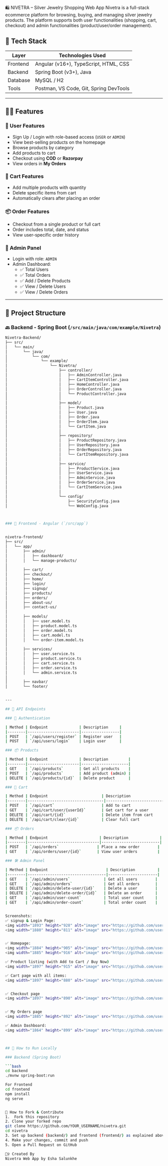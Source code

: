 🛍️ NIVETRA – Silver Jewelry Shopping Web App
Nivetra is a full-stack ecommerce platform for browsing, buying, and managing silver jewelry products. The platform supports both user functionalities (shopping, cart, checkout) and admin functionalities (product/user/order management).


## 🧩 Tech Stack

| Layer       | Technologies Used                       |
|-------------|------------------------------------------|
| Frontend    | Angular (v16+), TypeScript, HTML, CSS    |
| Backend     | Spring Boot (v3+), Java                  |
| Database    | MySQL / H2                               |
| Tools       | Postman, VS Code, Git, Spring DevTools   |

---

## 🧑‍💻 Features

### 👤 User Features

- Sign Up / Login with role-based access (`USER` or `ADMIN`)
- View best-selling products on the homepage
- Browse products by category
- Add products to cart
- Checkout using **COD** or **Razorpay**
- View orders in **My Orders**

### 🛒 Cart Features

- Add multiple products with quantity
- Delete specific items from cart
- Automatically clears after placing an order

### 📦 Order Features

- Checkout from a single product or full cart
- Order includes total, date, and status
- View user-specific order history

### 🔐 Admin Panel

- Login with role: `ADMIN`
- Admin Dashboard:
  - ✅ Total Users
  - ✅ Total Orders
  - ✅ Add / Delete Products
  - ✅ View / Delete Users
  - ✅ View / Delete Orders

---
## 📁 Project Structure

### 🔙 Backend - Spring Boot (`/src/main/java/com/example/Nivetra`)
```bash
Nivetra-Backend/
├── src/
│   └── main/
│       └── java/
│           └── com/
│               └── example/
│                   └── Nivetra/
│                       ├── controller/
│                       │   ├── AdminController.java
│                       │   ├── CartItemController.java
│                       │   ├── HomeController.java
│                       │   ├── OrderController.java
│                       │   └── ProductController.java
│                       │
│                       ├── model/
│                       │   ├── Product.java
│                       │   ├── User.java
│                       │   ├── Order.java
│                       │   ├── OrderItem.java
│                       │   └── CartItem.java
│                       │
│                       ├── repository/
│                       │   ├── ProductRepository.java
│                       │   ├── UserRepository.java
│                       │   ├── OrderRepository.java
│                       │   └── CartItemRepository.java
│                       │
│                       ├── service/
│                       │   ├── ProductService.java
│                       │   ├── UserService.java
│                       │   ├── AdminService.java
│                       │   ├── OrderService.java
│                       │   └── CartItemService.java
│                       │
│                       └── config/
│                           ├── SecurityConfig.java
│                           └── WebConfig.java



### 💅 Frontend - Angular (`/src/app`)


nivetra-frontend/
├── src/
│   └── app/
│       ├── admin/
│       │   ├── dashboard/
│       │   └── manage-products/
│
│       ├── cart/
│       ├── checkout/
│       ├── home/
│       ├── login/
│       ├── signup/
│       ├── products/
│       ├── orders/
│       ├── about-us/
│       ├── contact-us/
│
│       ├── models/
│       │   ├── user.model.ts
│       │   ├── product.model.ts
│       │   ├── order.model.ts
│       │   ├── cart.model.ts
│       │   └── order-item.model.ts
│
│       ├── services/
│       │   ├── user.service.ts
│       │   ├── product.service.ts
│       │   ├── cart.service.ts
│       │   ├── order.service.ts
│       │   └── admin.service.ts
│
│       ├── navbar/
│       └── footer/


---

## 🧪 API Endpoints

### 🔑 Authentication

| Method | Endpoint              | Description     |
|--------|-----------------------|-----------------|
| POST   | `/api/users/register` | Register user   |
| POST   | `/api/users/login`    | Login user      |

### 📦 Products

| Method | Endpoint              | Description         |
|--------|-----------------------|---------------------|
| GET    | `/api/products`       | Get all products    |
| POST   | `/api/products`       | Add product (admin) |
| DELETE | `/api/products/{id}`  | Delete product      |

### 🛒 Cart

| Method | Endpoint                        | Description              |
|--------|----------------------------------|--------------------------|
| POST   | `/api/cart`                     | Add to cart              |
| GET    | `/api/cart/user/{userId}`       | Get cart for a user      |
| DELETE | `/api/cart/{id}`                | Delete item from cart    |
| DELETE | `/api/cart/clear/{id}`          | Clear full cart          |

### 📦 Orders

| Method | Endpoint                       | Description              |
|--------|--------------------------------|--------------------------|
| POST   | `/api/orders`                 | Place a new order        |
| GET    | `/api/orders/user/{id}`       | View user orders         |

### 🛠️ Admin Panel

| Method | Endpoint                          | Description          |
|--------|-----------------------------------|----------------------|
| GET    | `/api/admin/users`               | Get all users        |
| GET    | `/api/admin/orders`              | Get all orders       |
| DELETE | `/api/admin/delete-user/{id}`    | Delete a user        |
| DELETE | `/api/admin/delete-order/{id}`   | Delete an order      |
| GET    | `/api/admin/user-count`          | Total user count     |
| GET    | `/api/admin/order-count`         | Total order count    |


Screenshots:
✅ signup & Login Page:
<img width="1893" height="928" alt="image" src="https://github.com/user-attachments/assets/e43f65cd-ec66-41f9-bbc4-338f88114042" />
<img width="1880" height="811" alt="image" src="https://github.com/user-attachments/assets/2e2bff3f-34f1-4dea-b359-504ff41717ca" />


✅ Homepage:
<img width="1884" height="905" alt="image" src="https://github.com/user-attachments/assets/3b64c8fd-aa45-49a5-a40a-744ccf30bfaa" />
<img width="1885" height="916" alt="image" src="https://github.com/user-attachments/assets/4efab240-5cd5-4479-8592-4784ccd06c9d" />

✅ Product listing (with Add to Cart / Buy Now)
<img width="1897" height="915" alt="image" src="https://github.com/user-attachments/assets/a38cdc91-76d1-465c-8bfa-b0fca4a09506" />

✅ Cart page with all items:
<img width="1897" height="880" alt="image" src="https://github.com/user-attachments/assets/17a02cc5-fd7a-497a-b3de-c3a19400bcaf" />


✅ Checkout page
<img width="1897" height="890" alt="image" src="https://github.com/user-attachments/assets/c64c9543-4e32-4b58-a26c-b59d15abe807" />


✅ My Orders page
<img width="1885" height="892" alt="image" src="https://github.com/user-attachments/assets/aac6c7d0-f875-430b-ba7d-78ccf9422eb9" />

✅ Admin Dashboard:
<img width="1864" height="899" alt="image" src="https://github.com/user-attachments/assets/817d164b-9928-44f3-8932-d4cf241c2fb1" />



## 🚀 How to Run Locally

### Backend (Spring Boot)

```bash
cd backend
./mvnw spring-boot:run

For Frontend
cd frontend
npm install
ng serve


🌱 How to Fork & Contribute
1.	Fork this repository
2. Clone your forked repo
git clone https://github.com/YOUR_USERNAME/nivetra.git
cd nivetra
3. Set up backend (backend/) and frontend (frontend/) as explained above
4. Make your changes, commit and push
5. Open a Pull Request on GitHub

🙋‍♀️ Created By
Nivetra Web App by Esha Salunkhe
